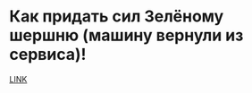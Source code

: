 # Как придать сил Зелёному шершню (машину вернули из сервиса)!



[LINK](https://varlamov.ru/2441740.html)